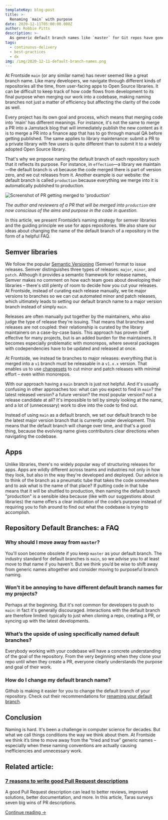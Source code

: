 ```yaml
---
templateKey: blog-post
title: >-
  Renaming `main` with purpose 
date: 2020-12-11T05:00:00.000Z
author: Robbie Pitts
description: >-
  As generic default branch names like `master` for Git repos have gone out of fashion, possibilities emerge for more effective and informative naming conventions. Learn about the branch naming strategy Frontside uses for our Open Source libraries and how we name app project branches.
tags:
  - continuous-delivery
  - best-practices
  - dx
img: /img/2020-12-11-default-branch-names.png
---
```


At Frontside `main` (or any similar name) has never seemed like a great branch name. Like many developers, we navigate through different kinds of repositories all the time, from user-facing apps to Open Source libraries. It can be difficult to keep track of how code flows from development to its final purpose when merging our work into a codebase, making naming branches not just a matter of efficiency but affecting the clarity of the code as well.

Every project has its own goal and process, which means that merging code into 'main' has different meanings. For instance, it's not the same to merge a PR into a Jamstack blog that will immediately publish the new content as it is to merge a PR into a finance app that has to go through manual QA before getting published. The same applies to library maintenance: submit a PR to a private library with few users is quite different than to submit it to a widely adopted Open Source library.

That's why we propose naming the default branch of each repository such that it reflects its purpose. For instance, in `effection`—a library we maintain—the default branch is `v0` because the code merged there is part of version zero, and we cut releases from it. Another example is our website: the default branch is called `production` because everything we merge into it is automatically published to production.

![Screenshot of PR getting merged to 'production'](/img/2020-12-11-default-branch-name--screenshot.png)

_The author and reviewers of a PR that will be merged into `production` are now conscious of the aims and purpose in the code in question._

In this article, we present Frontside’s naming strategy for semver libraries and the guiding principle we use for apps repositories. We also share our ideas about changing the name of the default branch of a repository in the form of a helpful FAQ.

## Semver libraries

We follow the popular [Semantic Versioning](https://semver.org/) (Semver) format to issue releases. Semver distinguishes three types of releases: `major`, `minor`, and `patch`. Although it provides a semantic framework for release names, Semver makes no comment on how each team goes about developing their libraries – there's still plenty of room to decide how you cut your releases. At Frontside, instead of curating each release manually, we tie major versions to branches so we can cut automated minor and patch releases, which ultimately leads to setting our default branch name to a major version branch instead of simply `main`.

Releases are often manually put together by the maintainers, who also judge the type of release they're issuing. That means that branches and releases are not coupled: their relationship is curated by the library maintainers on a case-by-case basis. This approach has proven itself effective for many projects, but is an added burden for the maintainers. It becomes especially problematic with monorepos, where several packages with codependencies have to be updated and released at once.

At Frontside, we instead tie branches to major releases: everything that is merged into a `v1` branch must be releasable in a `v1.x.x` version. That enables us to use [changesets](https://github.com/atlassian/changesets) to cut minor and patch releases with minimal effort – even within monorepos. 

With our approach having a `main` branch is just not helpful. And it's usually confusing in other approaches too: what can you expect to find in `main`? the latest released version? a future version? the most popular version? not a release candidate at all? It's impossible to tell by simply looking at the name, and a lot of (unnecessary) work to dive into the code to find out.

Instead of using `main` as a default branch, we set our default branch to be the latest major version branch that is currently under development. This means that the default branch will change over time, and that's a good thing, because the evolving name gives contributors clear directions when navigating the codebase.

## Apps

Unlike libraries, there's no widely popular way of structuring releases for apps. Apps are wildly different across teams and industries not only in how they look, but also in the way they're developed and deployed. Our advice is to think of the branch as a pneumatic tube that takes the code somewhere and to ask what is the name of that place? If putting code in that tube means that it will be shuttled to production, then naming the default branch "production" is a sensible idea because (like with our suggestions about libraries) the name offers a clear indication of the code’s purpose instead of requiring you to fish around to find out what the codebase is trying to accomplish.

## Repository Default Branches: a FAQ

### Why should I move away from `master`?

You'll soon become obsolete if you keep `master` as your default branch. The industry standard for default branches is `main`, so we advise you to at least move to that name if you haven't. But we think you’d be wise to shift away from generic names altogether and consider moving to purposeful branch naming.

### Won’t it be annoying to have different default branch names for my projects?

Perhaps at the beginning. But it's not common for developers to push to `main`: in fact it's generally discouraged. Interactions with the default branch are therefore limited: typically to just when cloning a repo, creating a PR, or syncing up with the latest developments.

### What’s the upside of using specifically named default branches?

Everybody working with your codebase will have a concrete understanding of the goal of the repository. From the very beginning when they clone your repo until when they create a PR, everyone clearly understands the purpose and goal of their work. 

### How do I change my default branch name?

Github is making it easier for you to change the default branch of your repository. Check out their recommendations for [renaming your default branch](https://github.com/github/renaming).

## Conclusion 

Naming is hard. It's been a challenge in computer science for decades. But what we call things conditions the way we think about them. At Frontside we think it’s time to move away from the “tried and true” generic names – especially when these naming conventions are actually causing inefficiencies and unnecessary work.

<aside class="posts-list-list">
  <h2>Related article:</h2>
  <div class="posts-list-entry">
    <h3 class="posts-list-title">
      <a href="/blog/2020-7-reasons-for-good-pull-request-descriptions/">
        7 reasons to write good Pull Request descriptions
      </a>
    </h3>
    <p>
      A good Pull Request description can lead to better reviews, improved solutions, better documentation, and more. In this article, Taras surveys seven big wins of PR descriptions.
    </p>
    <a href="/blog/2020-7-reasons-for-good-pull-request-descriptions/" class="post-link">
      Continue reading
      <span class="post-link--arrow">→</span>
    </a>
  </div>
</aside>
